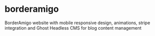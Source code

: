 # borderamigo
BorderAmigo website with mobile responsive design, animations, stripe integration and Ghost Headless CMS for blog content management
